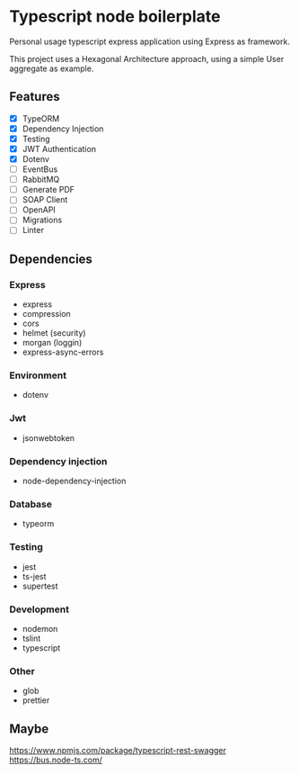 # Typescript node boilerplate
Personal usage typescript express application using Express as framework.

This project uses a Hexagonal Architecture approach, using a simple User aggregate as example.

## Features
- [x] TypeORM
- [x] Dependency Injection
- [x] Testing
- [x] JWT Authentication
- [x] Dotenv
- [ ] EventBus
- [ ] RabbitMQ
- [ ] Generate PDF
- [ ] SOAP Client
- [ ] OpenAPI
- [ ] Migrations
- [ ] Linter

## Dependencies

### Express
- express
- compression
- cors
- helmet (security)
- morgan (loggin)
- express-async-errors
### Environment
- dotenv
### Jwt
- jsonwebtoken
### Dependency injection
- node-dependency-injection
### Database
- typeorm
### Testing
- jest
- ts-jest
- supertest
### Development
- nodemon
- tslint
- typescript
### Other
- glob
- prettier
## Maybe
https://www.npmjs.com/package/typescript-rest-swagger
https://bus.node-ts.com/